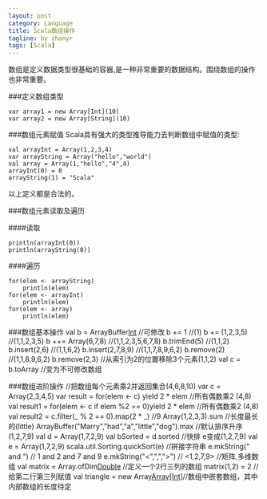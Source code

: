 ```yaml
---
layout: post
category: Language
title: Scala数组操作
tagline: by zhanyr
tags: [Scala]
---
```

数组是定义数据类型很基础的容器,是一种非常重要的数据结构。围绕数组的操作也非常重要。

<!--more-->

###定义数组类型

	var array1 = new Array[Int](10)
	var array2 = new Array[String](10)
	
###数组元素赋值
Scala具有强大的类型推导能力去判断数组中赋值的类型:

	val arrayInt = Array(1,2,3,4)
	var arrayString = Array("hello","world")
	val array = Array(1,"hello","4",4)
	arrayInt(0) = 0
	arrayString(1) = "Scala"

以上定义都是合法的。

###数组元素读取及遍历

####读取

	println(arrayInt(0))
	println(arrayString(0))

####遍历

	for(elem <- arrayString)
		println(elem)
	for(elem <- arrayInt)
		println(elem)
	for(elem <- array)
		println(elem)

###数组基本操作
	val b = ArrayBuffer[Int]() //可修改
	b += 1 //(1)
	b += (1,2,3,5) //(1,1,2,3,5)
	b ++= Array(6,7,8) //(1,1,2,3,5,6,7,8)
	b.trimEnd(5) //(1,1,2)
	b.insert(2,6) //(1,1,6,2)
	b.insert(2,7,8,9) //(1,1,7,8,9,6,2)
	b.remove(2) //(1,1,8,9,6,2)
	b.remove(2,3) //从索引为2的位置移除3个元素(1,1,2)
	val c = b.toArray //变为不可修改数组

###数组进阶操作
	//把数组每个元素乘2并返回集合(4,6,8,10)
	var c = Array(2,3,4,5)
	var result = for(elem <- c) yield 2 * elem
	//所有偶数乘2 (4,8)
	val result1 = for(elem <- c if elem %2 == 0)yield 2 * elem
	//所有偶数乘2 (4,8)
	val result2 = c.filter(_ % 2 == 0).map(2 * _)
	//9
	Array(1,2,3,3).sum
	//长度最长的(little)
	ArrayBuffer("Marry","had","a","little","dog").max
	//默认排序升序(1,2,7,9)
	val d = Array(1,7,2,9)
	val bSorted = d.sorted
	//快排 e变成(1,2,7,9)
	val e = Array(1,7,2,9)
	scala.util.Sorting.quickSort(e)
	//拼接字符串
	e.mkString(" and ") // 1 and 2 and 7 and 9
	e.mkString("<",",",">") // <1,2,7,9>
	//矩阵,多维数组
	val matrix = Array.ofDim[Double](2,3) //定义一个2行三列的数组
	matrix(1,2) = 2 //给第二行第三列赋值
	val triangle = new Array[Array[Int]](10)//数组中嵌套数组，其中内部数组的长度待定
	
	


